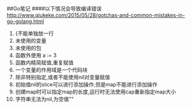 ##Go笔记
####以下情况会导致编译错误
http://www.qiukeke.com/2015/05/28/gotchas-and-common-mistakes-in-go-golang.html
1. {不能单独放一行
2. 未使用的变量
3. 未使用的包
4. 函数外使用 a := 3
5. 函数内精简赋值,重复赋值
6. 一个变量的作用域是一个代码块
7. 除非特别指定,或者不能使用nil对变量赋值
8. 初始值nil的slice可以进行添加操作,但是map不能进行添加操作
9. 创建map时可以指定map的长度,运行时无法使用cap重新指定map大小
10. 字符串无法为nil,为空值""
